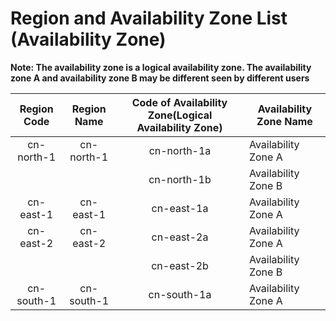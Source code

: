 # Region and Availability Zone List (Availability Zone)

**Note: The availability zone is a logical availability zone. The availability zone A and availability zone B may be different seen by different users**

|Region Code     | Region Name|Code of Availability Zone(Logical Availability Zone) | Availability Zone Name | 
| :---------: | :----------------: | :---: | -|
|cn-north-1 | cn-north-1 | cn-north-1a | Availability Zone A | 
|             |  | cn-north-1b     | Availability Zone B  | 
|  cn-east-1  |  cn-east-1|   cn-east-1a     | Availability Zone A  | 
| cn-east-2 | cn-east-2 | cn-east-2a | Availability Zone A | 
|             |  |   cn-east-2b     | Availability Zone B  | 
| cn-south-1 | cn-south-1 | cn-south-1a | Availability Zone A | 

